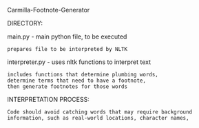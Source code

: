 Carmilla-Footnote-Generator

DIRECTORY:

main.py - main python file, to be executed

    prepares file to be interpreted by NLTK
    
interpreter.py - uses nltk functions to interpret text

    includes functions that determine plumbing words,
    determine terms that need to have a footnote,
    then generate footnotes for those words
    
INTERPRETATION PROCESS:

    Code should avoid catching words that may require background information, such as real-world locations, character names,
